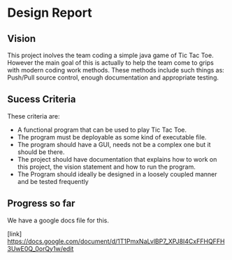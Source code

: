 Design Report
=======

Vision
-----------

This project inolves the team coding a simple java game of Tic Tac Toe. However the main goal of this is actually to help the team come to grips with modern coding work methods. These methods include such things as: Push/Pull source control, enough documentation and appropriate testing.

Sucess Criteria
-----------

These criteria are:

* A functional program that can be used to play Tic Tac Toe.
* The program must be deployable as some kind of executable file.
* The program should have a GUI, needs not be a complex one but it should be there.
* The project should have documentation that explains how to work on this project, the vision statement and how to run the program.
* The Program should ideally be designed in a loosely coupled manner and be tested frequently

Progress so far
-----------

We have a google docs file for this.

[link] https://docs.google.com/document/d/1T1PmxNaLvlBP7_XPJ8I4CxFFHQFFH3UwE0Q_0orQy1w/edit
